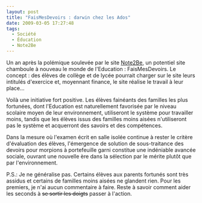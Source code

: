 ```yaml
---
layout: post
title: "FaisMesDevoirs : darwin chez les Ados"
date: 2009-03-05 17:27:48
tags:
  - Société
  - Éducation
  - Note2Be
---
```


Un an après la polémique soulevée par le site [Note2Be](http://www.note2be.com/), un potentiel site chamboule à nouveau le monde de l'Education&nbsp;: FaisMesDevoirs. Le concept&nbsp;: des élèves de collège et de lycée pourrait charger sur le site leurs intitulés d'exercice et, moyennant finance, le site réalise le travail à leur place&#8230;

<!-- more -->

Voilà une initiative fort positive. Les élèves fainéants des familles les plus fortunées, dont l'Education est naturellement favorisée par le niveau scolaire moyen de leur environnement, utiliseront le système pour travailler moins, tandis que les élèves issus des familles moins aisées n'utiliseront pas le système et acquerront des savoirs et des compétences.

Dans la mesure où l'examen écrit en salle isolée continue à rester le critère d'évaluation des élèves, l'émergence de solution de sous-traitance des devoirs pour morpions à portefeuille garni constitue une indéniable avancée sociale, ouvrant une nouvelle ère dans la sélection par le mérite plutôt que par l'environnement.

P.S.: Je ne généralise pas. Certains élèves aux parents fortunés sont très assidus et certains de familles moins aisées ne glandent rien. Pour les premiers, je n'ai aucun commentaire à faire. Reste à savoir comment aider les seconds à <strike>se sortir les doigts</strike> passer à l'action.